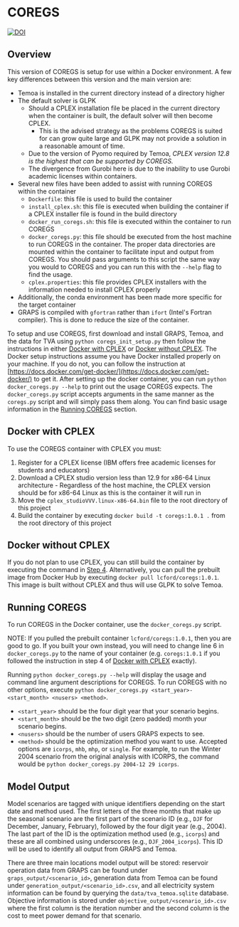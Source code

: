 # COREGS

[![DOI](https://zenodo.org/badge/455716754.svg)](https://zenodo.org/badge/latestdoi/455716754)

## Overview

This version of COREGS is setup for use within a Docker environment. 
A few key differences between this version and the main version are:
  - Temoa is installed in the current directory instead of a directory higher
  - The default solver is GLPK
    - Should a CPLEX installation file be placed in the current directory when the container is built, the default solver will then become CPLEX.
      - This is the advised strategy as the problems COREGS is suited for can grow quite large and GLPK may not provide a solution in a reasonable amount of time.
    - Due to the version of Pyomo required by Temoa, *CPLEX version 12.8 is the highest that can be supported by COREGS.*
    - The divergence from Gurobi here is due to the inability to use Gurobi academic licenses within containers.
  - Several new files have been added to assist with running COREGS within the container
    - `Dockerfile`: this file is used to build the container
    - `install_cplex.sh`: this file is executed when building the container if a CPLEX installer file is found in the build directory 
    - `docker_run_coregs.sh`: this file is executed within the container to run COREGS
    - `docker_coregs.py`: this file should be executed from the host machine to run COREGS in the container. The proper data directories are mounted within the container to facilitate input and output from COREGS. You should pass arguments to this script the same way you would to COREGS and you can run this with the `--help` flag to find the usage. 
    - `cplex.properties`: this file provides CPLEX installers with the information needed to install CPLEX properly
  - Additionally, the conda environment has been made more specific for the target container
  - GRAPS is compiled with `gfortran` rather than `ifort` (Intel's Fortran compiler). This is done to reduce the size of the container.

To setup and use COREGS, first download and install GRAPS, Temoa, and the data for TVA using `python coregs_init_setup.py` then follow the instructions in either [Docker with CPLEX](#docker-with-cplex) or [Docker without CPLEX](#docker-without-cplex). 
The Docker setup instructions assume you have Docker installed properly on your machine.
If you do not, you can follow the instruction at [https://docs.docker.com/get-docker/](https://docs.docker.com/get-docker/) to get it. 
After setting up the docker container, you can run `python docker_coregs.py --help` to print out the usage COREGS expects. 
The `docker_coregs.py` script accepts arguments in the same manner as the `coregs.py` script and will simply pass them along.
You can find basic usage information in the [Running COREGS](#running-coregs) section.

## Docker with CPLEX

To use the COREGS container with CPLEX you must:
  1. Register for a CPLEX license (IBM offers free academic licenses for students and educators)
  1. Download a CPLEX studio version less than 12.9 for x86-64 Linux architecture
    - Regardless of the host machine, the CPLEX version should be for x86-64 Linux as this is the container it will run in
  1. Move the `cplex_studioVVV.linux-x86-64.bin` file to the root directory of this project
  1. Build the container by executing `docker build -t coregs:1.0.1 .` from the root directory of this project

## Docker without CPLEX

If you do not plan to use CPLEX, you can still build the container by executing the command in [Step 4](#docker-with-cplex).
Alternatively, you can pull the prebuilt image from Docker Hub by executing `docker pull lcford/coregs:1.0.1`.
This image is built without CPLEX and thus will use GLPK to solve Temoa.

## Running COREGS

To run COREGS in the Docker container, use the `docker_coregs.py` script.

NOTE: If you pulled the prebuilt container `lcford/coregs:1.0.1`, then you are good to go. If you built your own instead, you will need to change line 6 in `docker_coregs.py` to the name of your container (e.g. `coregs:1.0.1` if you followed the instruction in step 4 of [Docker with CPLEX](#docker-with-cplex) exactly). 

Running `python docker_coregs.py --help` will display the usage and command line argument descriptions for COREGS.
To run COREGS with no other options, execute `python docker_coregs.py <start_year>-<start_month> <nusers> <method>`.
  - `<start_year>` should be the four digit year that your scenario begins.
  - `<start_month>` should be the two digit (zero padded) month your scenario begins.
  - `<nusers>` should be the number of users GRAPS expects to see.
  - `<method>` should be the optimization method you want to use. Accepted options are `icorps`, `mhb`, `mhp`, or `single`. 
For example, to run the Winter 2004 scenario from the original analysis with ICORPS, the command would be `python docker_coregs.py 2004-12 29 icorps`.

## Model Output

Model scenarios are tagged with unique identifiers depending on the start date and method used.
The first letters of the three months that make up the seasonal scenario are the first part of the scenario ID (e.g., `DJF` for December, January, February), followed by the four digit year (e.g., 2004). 
The last part of the ID is the optimization method used (e.g., `icorps`) and these are all combined using underscores (e.g., `DJF_2004_icorps`).
This ID will be used to identify all output from GRAPS and Temoa.

There are three main locations model output will be stored: reservoir operation data from GRAPS can be found under `graps_output/<scenario_id>`, generation data from Temoa can be found under `generation_output/<scenario_id>.csv`, and all electricity system information can be found by querying the `data/tva_temoa.sqlite` database.
Objective information is stored under `objective_output/<scenario_id>.csv` where the first column is the iteration number and the second column is the cost to meet power demand for that scenario.
